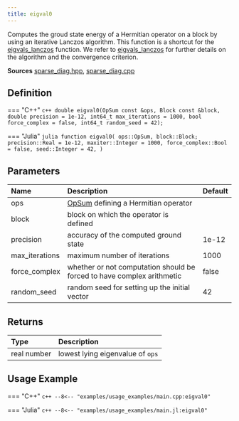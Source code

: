 ```yaml
---
title: eigval0
---
```


Computes the groud state energy of a Hermitian operator on a block by using an iterative Lanczos algorithm. This function is a shortcut for the [eigvals_lanczos](eigvals_lanczos.md) function. We refer to [eigvals_lanczos](eigvals_lanczos.md) for further details on the algorithm and the convergence criterion.

**Sources** [sparse_diag.hpp](https://github.com/awietek/xdiag/blob/main/xdiag/algorithms/sparse_diag.hpp), [sparse_diag.cpp](https://github.com/awietek/xdiag/blob/main/xdiag/algorithms/sparse_diag.cpp)

## Definition

=== "C++"
    ```c++
    double eigval0(OpSum const &ops, Block const &block, double precision = 1e-12,
               int64_t max_iterations = 1000, bool force_complex = false,
               int64_t random_seed = 42);
	```

=== "Julia"
	```julia
	function eigval0(
		ops::OpSum,
		block::Block;
		precision::Real = 1e-12,
		maxiter::Integer = 1000,
		force_complex::Bool = false,
		seed::Integer = 42,
	)
	```


## Parameters

| Name           | Description                                                            | Default |
|:---------------|:-----------------------------------------------------------------------|---------|
| ops            | [OpSum](../operators/opsum.md) defining a Hermitian operator           |         |
| block          | block on which the operator is defined                                 |         |
| precision      | accuracy of the computed ground state                                  | 1e-12   |
| max_iterations | maximum number of iterations                                           | 1000    |
| force_complex  | whether or not computation should be forced to have complex arithmetic | false   |
| random_seed    | random seed for setting up the initial vector                          | 42      |

## Returns

| Type        | Description                      |
|:------------|:---------------------------------|
| real number | lowest lying eigenvalue of `ops` |

## Usage Example

=== "C++"
	```c++
	--8<-- "examples/usage_examples/main.cpp:eigval0"
	```
	
=== "Julia"
	```c++
	--8<-- "examples/usage_examples/main.jl:eigval0"
	```


